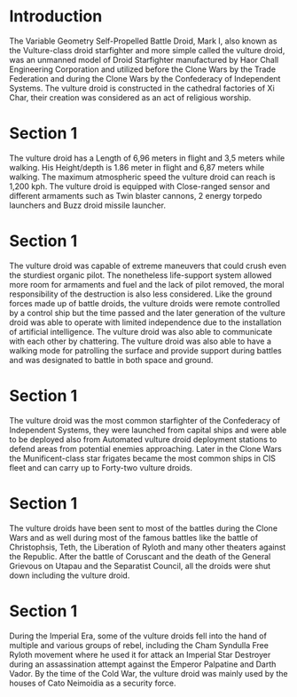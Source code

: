 # Introduction

The Variable Geometry Self-Propelled Battle Droid, Mark I, also known as the Vulture-class droid starfighter and more simple called the vulture droid, was an unmanned model of Droid Starfighter manufactured by Haor Chall Engineering Corporation and utilized before the Clone Wars by the Trade Federation and during the Clone Wars by the Confederacy of Independent Systems.
The vulture droid is constructed  in the cathedral factories of Xi Char, their creation was considered as an act of religious worship.

# Section 1

The vulture droid has a Length of 6,96 meters in flight and 3,5 meters while walking.
His Height/depth is 1.86 meter in flight and 6,87 meters while walking.
The maximum atmospheric speed the vulture droid can reach is 1,200 kph.
The vulture droid is equipped with Close-ranged sensor and different armaments such as Twin blaster cannons, 2 energy torpedo launchers and Buzz droid missile launcher.

# Section 1

The vulture droid was capable of extreme maneuvers  that could crush even the sturdiest organic pilot.
The nonetheless life-support system allowed more room for armaments and fuel and the lack of pilot removed, the moral responsibility of the destruction  is also less considered.
Like the ground forces made up of battle droids, the vulture droids were remote controlled by a control ship but the time passed and the later generation of the vulture droid was able to operate with limited independence due to the installation of artificial intelligence.
The vulture droid was also able to communicate with each other by chattering.
The vulture droid was also able to have a walking mode for patrolling the surface and provide support during battles and was designated to battle in both space and ground.

# Section 1

The vulture droid was the most common starfighter of the Confederacy of Independent Systems, they were launched from capital ships and were able to be deployed also from Automated vulture droid deployment stations to defend areas from potential enemies approaching.
Later in the Clone Wars the Munificent-class star frigates became the most common ships in CIS fleet and can carry up to Forty-two vulture droids.

# Section 1

The vulture droids have been sent to most of the battles during the Clone Wars and as well during most of the famous battles like the battle of Christophsis,  Teth, the Liberation of Ryloth and many other theaters against the Republic.
After the battle of Coruscant and the death of the General Grievous on Utapau and the Separatist Council, all the droids were shut down including the vulture droid.

# Section 1

During the Imperial Era, some of the vulture droids fell into the hand of multiple and various groups of rebel, including the Cham Syndulla Free Ryloth movement where he used it for attack an Imperial Star Destroyer during an assassination attempt against the Emperor Palpatine and Darth Vador.
By the time of the Cold War, the vulture droid was mainly used by the houses of Cato Neimoidia as a security force.

